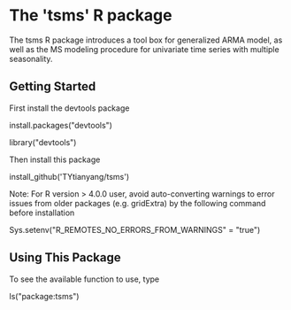 # The 'tsms' R package
The tsms R package introduces a tool box for generalized ARMA model, as well as the MS modeling procedure for univariate time series with multiple seasonality. 

## Getting Started

First install the devtools package

install.packages("devtools")

library("devtools")

Then install this package

install_github('TYtianyang/tsms')

Note: For R version > 4.0.0 user, avoid auto-converting warnings to error issues from older packages (e.g. gridExtra) by the following command before installation

Sys.setenv("R_REMOTES_NO_ERRORS_FROM_WARNINGS" = "true")

## Using This Package

To see the available function to use, type 

ls("package:tsms")
